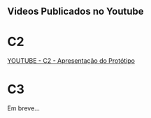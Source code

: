 ## Videos Publicados no Youtube

# C2
[YOUTUBE - C2 - Apresentação do Protótipo](https://www.youtube.com/watch?v=ID_DO_VIDEO)


# C3

Em breve...
